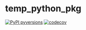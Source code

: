 # temp_python_pkg

[![PyPI pyversions](https://img.shields.io/pypi/pyversions/ansicolortags.svg)](https://pypi.python.org/pypi/ansicolortags/)
[![codecov](https://codecov.io/gh/BMeyn/temp_python_pkg/branch/main/graph/badge.svg?token=VDV7VE33IJ)](https://codecov.io/gh/BMeyn/temp_python_pkg)
